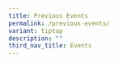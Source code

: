 ```yaml
---
title: Previous Events
permalink: /previous-events/
variant: tiptap
description: ""
third_nav_title: Events
---
```

